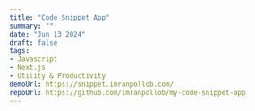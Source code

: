 ```yaml
---
title: "Code Snippet App"
summary: ""
date: "Jun 13 2024"
draft: false
tags:
- Javascript
- Next.js
- Utility & Productivity
demoUrl: https://snippet.imranpollob.com/
repoUrl: https://github.com/imranpollob/my-code-snippet-app
---
```


